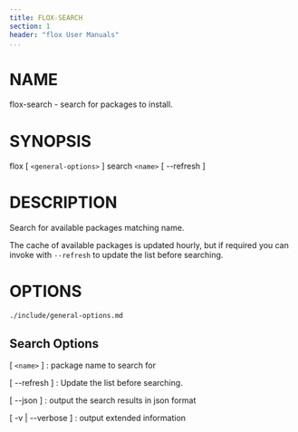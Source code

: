 ```yaml
---
title: FLOX-SEARCH
section: 1
header: "flox User Manuals"
...
```



# NAME

flox-search - search for packages to install.

# SYNOPSIS

flox [ `<general-options>` ] search `<name>` [ \--refresh ]

# DESCRIPTION

Search for available packages matching name.

The cache of available packages is updated hourly, but if required
you can invoke with `--refresh` to update the list before searching.

# OPTIONS

```{.include}
./include/general-options.md
```

## Search Options

[ `<name>` ]
:   package name to search for

[ \--refresh ]
:   Update the list before searching.

[ \--json ]
:   output the search results in json format

[ -v | \--verbose ]
:   output extended information
